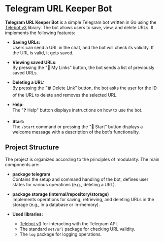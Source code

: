 # Telegram URL Keeper Bot

**Telegram URL Keeper Bot** is a simple Telegram bot written in Go using the [Telebot v3](https://github.com/tucnak/telebot) library. The bot allows users to save, view, and delete URLs. It implements the following features:

- **Saving URLs:**  
  Users can send a URL in the chat, and the bot will check its validity. If the URL is valid, it gets saved.

- **Viewing saved URLs:**  
  By pressing the "📂 My Links" button, the bot sends a list of previously saved URLs.

- **Deleting a URL:**  
  By pressing the "🗑️ Delete Link" button, the bot asks the user for the ID of the URL to delete and removes the selected URL.

- **Help:**  
  The "❓ Help" button displays instructions on how to use the bot.

- **Start:**  
  The `/start` command or pressing the "🚀 Start" button displays a welcome message with a description of the bot's functionality.

## Project Structure

The project is organized according to the principles of modularity. The main components are:

- **package telegram**  
  Contains the setup and command handling of the bot, defines user states for various operations (e.g., deleting a URL).

- **package storage (internal/repository/storage)**  
  Implements operations for saving, retrieving, and deleting URLs in the storage (e.g., in a database or in-memory).

- **Used libraries:**
  - [Telebot v3](https://github.com/tucnak/telebot) for interacting with the Telegram API.
  - The standard `net/url` package for checking URL validity.
  - The `log` package for logging operations.